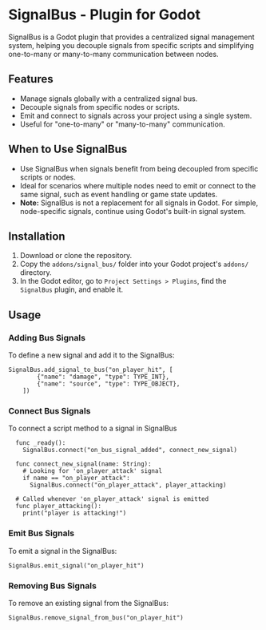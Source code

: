 # SignalBus - Plugin for Godot

SignalBus is a Godot plugin that provides a centralized signal management system, helping you decouple signals from specific scripts and simplifying one-to-many or many-to-many communication between nodes.

## Features
- Manage signals globally with a centralized signal bus.
- Decouple signals from specific nodes or scripts.
- Emit and connect to signals across your project using a single system.
- Useful for "one-to-many" or "many-to-many" communication.

## When to Use SignalBus
- Use SignalBus when signals benefit from being decoupled from specific scripts or nodes.
- Ideal for scenarios where multiple nodes need to emit or connect to the same signal, such as event handling or game state updates.
- **Note:** SignalBus is not a replacement for all signals in Godot. For simple, node-specific signals, continue using Godot's built-in signal system.

## Installation
1. Download or clone the repository.
2. Copy the `addons/signal_bus/` folder into your Godot project's `addons/` directory.
3. In the Godot editor, go to `Project Settings > Plugins`, find the `SignalBus` plugin, and enable it.

## Usage

### Adding Bus Signals
To define a new signal and add it to the SignalBus:
```gdscript
SignalBus.add_signal_to_bus("on_player_hit", [
		{"name": "damage", "type": TYPE_INT},
		{"name": "source", "type": TYPE_OBJECT},
	])
```

### Connect Bus Signals
To connect a script method to a signal in SignalBus
```gdscript
  func _ready():
	SignalBus.connect("on_bus_signal_added", connect_new_signal)

  func connect_new_signal(name: String):
	# Looking for 'on_player_attack' signal
	if name == "on_player_attack":
	  SignalBus.connect("on_player_attack", player_attacking)

  # Called whenever 'on_player_attack' signal is emitted
  func player_attacking():
	print("player is attacking!")
```

### Emit Bus Signals
To emit a signal in the SignalBus:
```gdscript
SignalBus.emit_signal("on_player_hit")
```

### Removing Bus Signals
To remove an existing signal from the SignalBus:
```gdscript
SignalBus.remove_signal_from_bus("on_player_hit")
```
